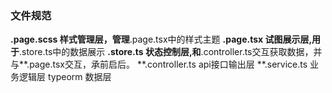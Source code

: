 ### 文件规范
**.page.scss
    样式管理层，管理**.page.tsx中的样式主题
**.page.tsx
    试图展示层,用于**.store.ts中的数据展示
**.store.ts
    状态控制层,和**.controller.ts交互获取数据，并与**.page.tsx交互，承前启后。
**.controller.ts
    api接口输出层
**.service.ts
    业务逻辑层
typeorm
    数据层